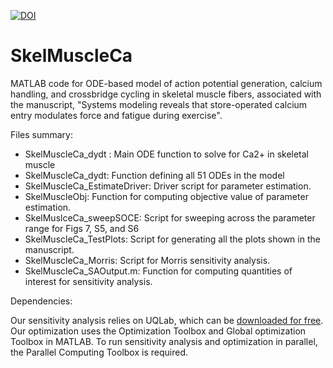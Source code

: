 [![DOI](https://zenodo.org/badge/603239582.svg)](https://doi.org/10.5281/zenodo.15485446)

# SkelMuscleCa
MATLAB code for ODE-based model of action potential generation, calcium handling, and crossbridge cycling in skeletal muscle fibers, associated with the manuscript, "Systems modeling reveals that store-operated calcium entry modulates force and fatigue during exercise".

Files summary:

- SkelMuscleCa_dydt : Main ODE function to solve for Ca2+ in skeletal muscle
- SkelMuscleCa_dydt: Function defining all 51 ODEs in the model
- SkelMuscleCa_EstimateDriver: Driver script for parameter estimation.
- SkelMuscleObj: Function for computing objective value of parameter estimation.
- SkelMuslceCa_sweepSOCE: Script for sweeping across the parameter range for Figs 7, S5, and S6 
- SkelMuscleCa_TestPlots: Script for generating all the plots shown in the manuscript.
- SkelMuscleCa_Morris: Script for Morris sensitivity analysis.
- SkelMuscleCa_SAOutput.m: Function for computing quantities of interest for sensitivity analysis.

Dependencies:

Our sensitivity analysis relies on UQLab, which can be [downloaded for free](https://uqlab.com/download).
Our optimization uses the Optimization Toolbox and Global optimization Toolbox in MATLAB.
To run sensitivity analysis and optimization in parallel, the Parallel Computing Toolbox is required.
